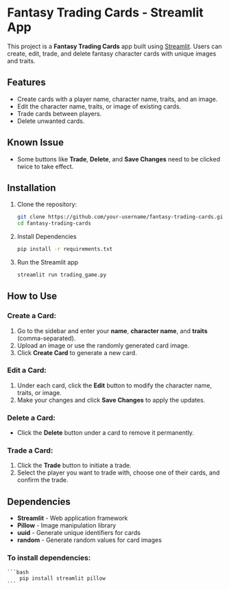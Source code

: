 # Fantasy Trading Cards - Streamlit App

This project is a **Fantasy Trading Cards** app built using [Streamlit](https://streamlit.io/). Users can create, edit, trade, and delete fantasy character cards with unique images and traits. 

## Features
- Create cards with a player name, character name, traits, and an image.
- Edit the character name, traits, or image of existing cards.
- Trade cards between players.
- Delete unwanted cards.

## Known Issue
- Some buttons like **Trade**, **Delete**, and **Save Changes** need to be clicked twice to take effect.

## Installation

1. Clone the repository:
   ```bash
   git clone https://github.com/your-username/fantasy-trading-cards.git
   cd fantasy-trading-cards
   ```

2. Install Dependencies
    ```bash
    pip install -r requirements.txt
    ```

3. Run the Streamlit app
    ```bash
    streamlit run trading_game.py
    ```

## How to Use

### Create a Card:
1. Go to the sidebar and enter your **name**, **character name**, and **traits** (comma-separated).
2. Upload an image or use the randomly generated card image.
3. Click **Create Card** to generate a new card.

### Edit a Card:
1. Under each card, click the **Edit** button to modify the character name, traits, or image.
2. Make your changes and click **Save Changes** to apply the updates.

### Delete a Card:
- Click the **Delete** button under a card to remove it permanently.

### Trade a Card:
1. Click the **Trade** button to initiate a trade.
2. Select the player you want to trade with, choose one of their cards, and confirm the trade.

## Dependencies
- **Streamlit** - Web application framework
- **Pillow** - Image manipulation library
- **uuid** - Generate unique identifiers for cards
- **random** - Generate random values for card images

### To install dependencies:
    ```bash
        pip install streamlit pillow
    ```
